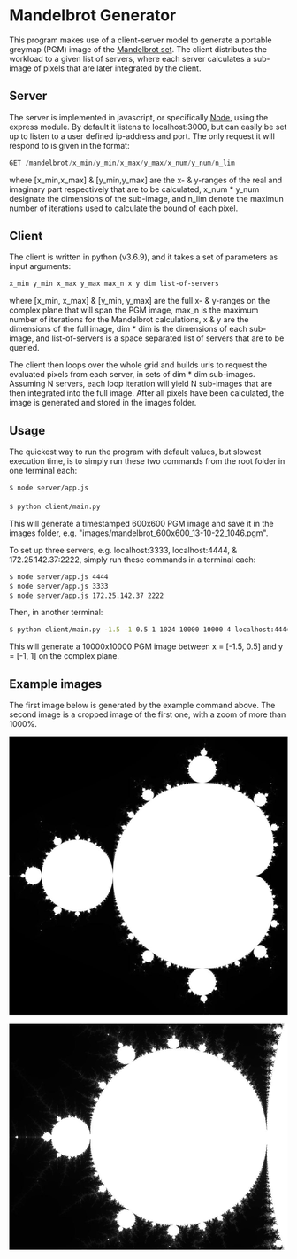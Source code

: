 # Mandelbrot Generator

This program makes use of a client-server model to generate a portable greymap (PGM) image of the [Mandelbrot set](https://en.wikipedia.org/wiki/Mandelbrot_set). The client distributes the workload to a given list of servers, where each server calculates a sub-image of pixels that are later integrated by the client.

## Server

The server is implemented in javascript, or specifically [Node](https://nodejs.org/en/), using the express module. By default it listens to localhost:3000, but can easily be set up to listen to a user defined ip-address and port. The only request it will respond to is given in the format:
```js
GET /mandelbrot/x_min/y_min/x_max/y_max/x_num/y_num/n_lim
```
where [x_min,x_max] & [y_min,y_max] are the x- & y-ranges of the real and imaginary part respectively that are to be calculated, x_num * y_num designate the dimensions of the sub-image, and n_lim denote the maximun number of iterations used to calculate the bound of each pixel.

## Client

The client is written in python (v3.6.9), and it takes a set of parameters as input arguments:

```bash
x_min y_min x_max y_max max_n x y dim list-of-servers
```

where [x_min, x_max] & [y_min, y_max] are the full x- & y-ranges on the complex plane that will span the PGM image, max_n is the maximum number of iterations for the Mandelbrot calculations, x & y are the dimensions of the full image, dim * dim is the dimensions of each sub-image, and list-of-servers is a space separated list of servers that are to be queried.

The client then loops over the whole grid and builds urls to request the evaluated pixels from each server, in sets of dim * dim sub-images. Assuming N servers, each loop iteration will yield N sub-images that are then integrated into the full image. After all pixels have been calculated, the image is generated and stored in the images folder.

## Usage

The quickest way to run the program with default values, but slowest execution time, is to simply run these two commands from the root folder in one terminal each:

```bash
$ node server/app.js

$ python client/main.py
```

This will generate a timestamped 600x600 PGM image and save it in the images folder, e.g. "images/mandelbrot_600x600_13-10-22_1046.pgm".

To set up three servers, e.g. localhost:3333, localhost:4444, & 172.25.142.37:2222, simply run these commands in a terminal each:

```bash
$ node server/app.js 4444
$ node server/app.js 3333
$ node server/app.js 172.25.142.37 2222
```

Then, in another terminal:

```bash
$ python client/main.py -1.5 -1 0.5 1 1024 10000 10000 4 localhost:4444 localhost:3333 172.25.142.37:2222
```

This will generate a 10000x10000 PGM image between x = [-1.5, 0.5] and y = [-1, 1] on the complex plane.

## Example images

The first image below is generated by the example command above. The second image is a cropped image of the first one, with a zoom of more than 1000%.

![10000x10000 Mandelbrot](./images/Mandel_10Kx10K.JPG)

![Mandelbrot zoomed in](./images/Mandel_zoom.JPG)

